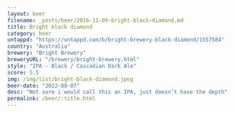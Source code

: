 ```yaml
---
layout: beer
filename: _posts/beer/2016-11-09-bright-black-diamond.md
title: Bright black diamond
category: beer
untappd: "https://untappd.com/b/bright-brewery-black-diamond/1557584"
country: "Australia"
brewery: "Bright Brewery"
breweryURL: "/brewery/bright-brewery.html"
style: "IPA - Black / Cascadian Dark Ale"
score: 5.5
img: /img/list/bright-black-diamond.jpeg
beer-date: "2022-08-07"
desc: "Not sure i would call this an IPA, just doesn’t have the depth"
permalink: /beer/:title.html
---
```

